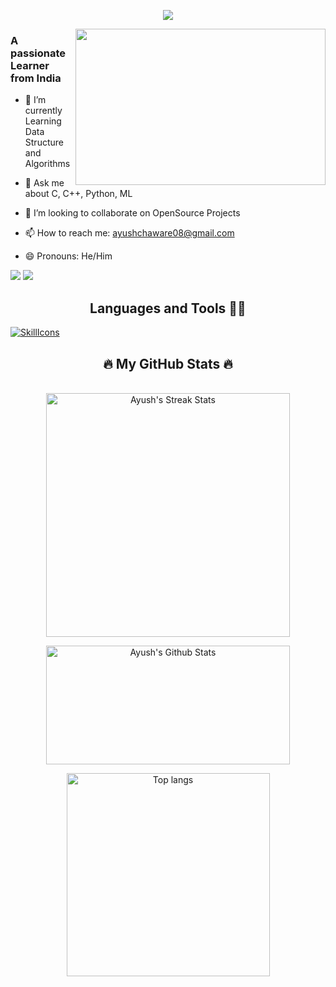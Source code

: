 <!-- **ayushchaware08/ayushchaware08** is a ✨ _special_ ✨ repository because its `README.md` (this file) appears on your GitHub profile.-->

<!-- Header -->
<p align="center">
  <img src="https://capsule-render.vercel.app/api?text=Hey!%20That's%20me%20Ayush%20😉&animation=fadeIn&type=waving&color=gradient&height=160&section=header"/>
</p>
<img align="right" src="https://camo.githubusercontent.com/7de37139d0b4c1ce40865e799b446c0e963a3dd8fb68d239707237c40604fa3d/68747470733a2f2f63646e2e6472696262626c652e636f6d2f75736572732f3733303730332f73637265656e73686f74732f363538313234332f6176656e746f2e676966" width="400" height="250"/>
<p>
    
</p>
<h3 align="left">A passionate Learner from India</h3>
<!--
// profile View
<p align="left"> <img src="https://komarev.com/ghpvc/?username=ayushchaware08&label=Profile%20views&color=0e75b6&style=flat" alt="ayushchaware" /> </p>
-->

- 🔭 I’m currently Learning Data Structure and Algorithms
  
- 💬 Ask me about C, C++, Python, ML
  
- 👯 I’m looking to collaborate on OpenSource Projects
  
- 📫 How to reach me: ayushchaware08@gmail.com
  
- 😄 Pronouns: He/Him

<p align="left">
  <a href="https://www.linkedin.com/in/ayush-sanjay-chaware-50888a222/"><img src="https://img.shields.io/badge/linkedin-0077B5.svg?style=for-the-badge&logo=linkedin&logoColor=white"/></a>
  <a href="https://twitter.com/ayushchaware8"><img src="https://img.shields.io/badge/twitter-1DA1F2.svg?style=for-the-badge&logo=twitter&logoColor=white"/></a>

<h2 align="center"> Languages and Tools 👨‍💻 </h2>

[![SkillIcons](https://skillicons.dev/icons?i=html,css,c,cpp,python,github,git,vscode,anaconda,replit)](https://skillicons.dev)



<h2  align="center"> 🔥 My GitHub Stats 🔥</h2>
<br>
<div align=center>
  <img width=390 src="https://github-readme-streak-stats-salesp07.vercel.app/?user=ayushchaware08&count_private=true&theme=react&border_radius=10" alt="Ayush's Streak Stats"/>
<!--   alag hi counting deraha
  <img width=390 src="https://github-readme-stats-salesp07.vercel.app/api?username=ayushchaware08&count_private=true&show_icons=true&theme=react&rank_icon=1b93c9&border_radius=10&show_owner=true" alt="readme stats" />
  <br/> -->

<img width=390 alt="Ayush's Github Stats" src="https://github-readme-stats.vercel.app/api?username=ayushchaware08&show_icons=true&count_private=true&title_color=1b93c9&icon_color=1b93c9&show_owner=true&border_radius=10&theme=react" height="190px"/></a>
  
  <img href="https://github.com/ayushchaware08" width=325 align="center" src="https://github-readme-stats-salesp07.vercel.app/api/top-langs/?username=ayushchaware08&hide=HTML&layout=compact&theme=react&border_radius=10&exclude_repo=github-readme-stats&size_weight=0.5&count_weight=0.5" alt="Top langs" />
</div>
<br/>




<!--
- 🌱 I’m currently learning ...
- 👯 I’m looking to collaborate on ...
- 🤔 I’m looking for help with ...
- ⚡ Fun fact: ...
-->

<!--


<p align="left"> <a href="https://github.com/ryo-ma/github-profile-trophy"><img src="https://github-profile-trophy.vercel.app/?username=ayushchaware08" alt="ayushchaware08" /></a> </p>

<h3 align="left">Connect with me:</h3>
<p align="left">
</p>

<p><img align="left" src="https://github-readme-stats.vercel.app/api/top-langs?username=ayushchaware08&show_icons=true&locale=en&layout=compact" alt="ayushchaware08" /></p>

<p>&nbsp;<img align="center" src="https://github-readme-stats.vercel.app/api?username=ayushchaware08&show_icons=true&locale=en" alt="ayushchaware08" /></p>

<p><img align="center" src="https://github-readme-streak-stats.herokuapp.com/?user=ayushchaware08&" alt="ayushchaware08" /></p>

-->
